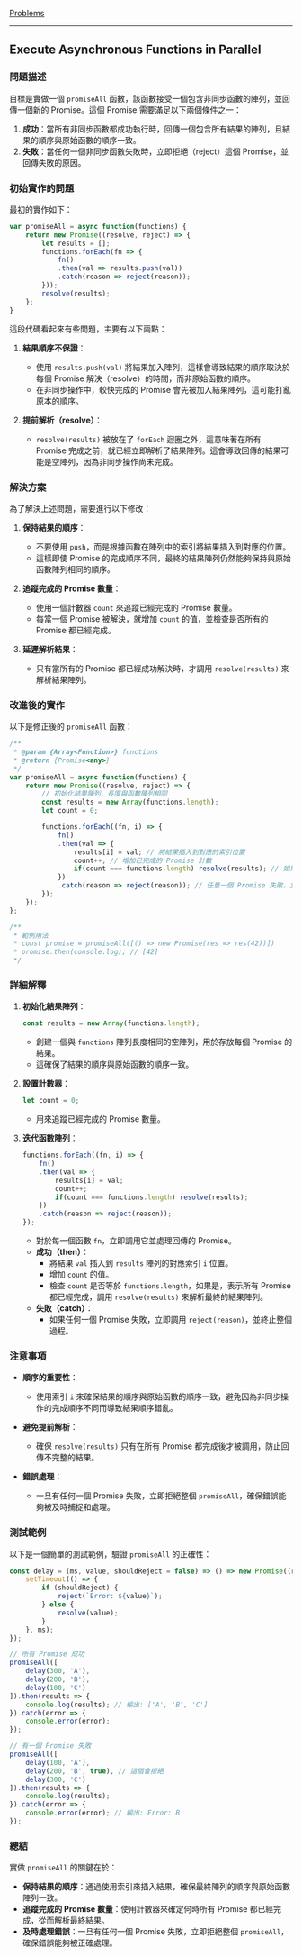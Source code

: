 [Problems](https://leetcode.com/problems/execute-asynchronous-functions-in-parallel/description/?envType=study-plan-v2&envId=30-days-of-javascript)

---

## Execute Asynchronous Functions in Parallel


### 問題描述
目標是實做一個 `promiseAll` 函數，該函數接受一個包含非同步函數的陣列，並回傳一個新的 Promise。這個 Promise 需要滿足以下兩個條件之一：
1. **成功**：當所有非同步函數都成功執行時，回傳一個包含所有結果的陣列，且結果的順序與原始函數的順序一致。
2. **失敗**：當任何一個非同步函數失敗時，立即拒絕（reject）這個 Promise，並回傳失敗的原因。

### 初始實作的問題
最初的實作如下：

```javascript
var promiseAll = async function(functions) {
    return new Promise((resolve, reject) => {
        let results = [];
        functions.forEach(fn => {
            fn()
            .then(val => results.push(val))
            .catch(reason => reject(reason));
        }));
        resolve(results);
    };
}
```

這段代碼看起來有些問題，主要有以下兩點：

1. **結果順序不保證**：
   - 使用 `results.push(val)` 將結果加入陣列，這樣會導致結果的順序取決於每個 Promise 解決（resolve）的時間，而非原始函數的順序。
   - 在非同步操作中，較快完成的 Promise 會先被加入結果陣列，這可能打亂原本的順序。

2. **提前解析（resolve）**：
   - `resolve(results)` 被放在了 `forEach` 迴圈之外，這意味著在所有 Promise 完成之前，就已經立即解析了結果陣列。這會導致回傳的結果可能是空陣列，因為非同步操作尚未完成。

### 解決方案
為了解決上述問題，需要進行以下修改：

1. **保持結果的順序**：
   - 不要使用 `push`，而是根據函數在陣列中的索引將結果插入到對應的位置。
   - 這樣即使 Promise 的完成順序不同，最終的結果陣列仍然能夠保持與原始函數陣列相同的順序。

2. **追蹤完成的 Promise 數量**：
   - 使用一個計數器 `count` 來追蹤已經完成的 Promise 數量。
   - 每當一個 Promise 被解決，就增加 `count` 的值，並檢查是否所有的 Promise 都已經完成。

3. **延遲解析結果**：
   - 只有當所有的 Promise 都已經成功解決時，才調用 `resolve(results)` 來解析結果陣列。

### 改進後的實作
以下是修正後的 `promiseAll` 函數：

```javascript
/**
 * @param {Array<Function>} functions
 * @return {Promise<any>}
 */
var promiseAll = async function(functions) {
    return new Promise((resolve, reject) => {
        // 初始化結果陣列，長度與函數陣列相同
        const results = new Array(functions.length);
        let count = 0;

        functions.forEach((fn, i) => {
            fn()
            .then(val => {
                results[i] = val; // 將結果插入到對應的索引位置
                count++; // 增加已完成的 Promise 計數
                if(count === functions.length) resolve(results); // 如果所有 Promise 都完成，解析結果陣列
            })
            .catch(reason => reject(reason)); // 任意一個 Promise 失敗，立即拒絕
        });
    });
};

/**
 * 範例用法
 * const promise = promiseAll([() => new Promise(res => res(42))])
 * promise.then(console.log); // [42]
 */
```

### 詳細解釋

1. **初始化結果陣列**：
   ```javascript
   const results = new Array(functions.length);
   ```
   - 創建一個與 `functions` 陣列長度相同的空陣列，用於存放每個 Promise 的結果。
   - 這確保了結果的順序與原始函數的順序一致。

2. **設置計數器**：
   ```javascript
   let count = 0;
   ```
   - 用來追蹤已經完成的 Promise 數量。

3. **迭代函數陣列**：
   ```javascript
   functions.forEach((fn, i) => {
       fn()
       .then(val => {
           results[i] = val;
           count++;
           if(count === functions.length) resolve(results);
       })
       .catch(reason => reject(reason));
   });
   ```
   - 對於每一個函數 `fn`，立即調用它並處理回傳的 Promise。
   - **成功（then）**：
     - 將結果 `val` 插入到 `results` 陣列的對應索引 `i` 位置。
     - 增加 `count` 的值。
     - 檢查 `count` 是否等於 `functions.length`，如果是，表示所有 Promise 都已經完成，調用 `resolve(results)` 來解析最終的結果陣列。
   - **失敗（catch）**：
     - 如果任何一個 Promise 失敗，立即調用 `reject(reason)`，並終止整個過程。

### 注意事項
- **順序的重要性**：
  - 使用索引 `i` 來確保結果的順序與原始函數的順序一致，避免因為非同步操作的完成順序不同而導致結果順序錯亂。

- **避免提前解析**：
  - 確保 `resolve(results)` 只有在所有 Promise 都完成後才被調用，防止回傳不完整的結果。

- **錯誤處理**：
  - 一旦有任何一個 Promise 失敗，立即拒絕整個 `promiseAll`，確保錯誤能夠被及時捕捉和處理。

### 測試範例

以下是一個簡單的測試範例，驗證 `promiseAll` 的正確性：

```javascript
const delay = (ms, value, shouldReject = false) => () => new Promise((resolve, reject) => {
    setTimeout(() => {
        if (shouldReject) {
            reject(`Error: ${value}`);
        } else {
            resolve(value);
        }
    }, ms);
});

// 所有 Promise 成功
promiseAll([
    delay(300, 'A'),
    delay(200, 'B'),
    delay(100, 'C')
]).then(results => {
    console.log(results); // 輸出: ['A', 'B', 'C']
}).catch(error => {
    console.error(error);
});

// 有一個 Promise 失敗
promiseAll([
    delay(100, 'A'),
    delay(200, 'B', true), // 這個會拒絕
    delay(300, 'C')
]).then(results => {
    console.log(results);
}).catch(error => {
    console.error(error); // 輸出: Error: B
});
```

### 總結
實做 `promiseAll` 的關鍵在於：
- **保持結果的順序**：通過使用索引來插入結果，確保最終陣列的順序與原始函數陣列一致。
- **追蹤完成的 Promise 數量**：使用計數器來確定何時所有 Promise 都已經完成，從而解析最終結果。
- **及時處理錯誤**：一旦有任何一個 Promise 失敗，立即拒絕整個 `promiseAll`，確保錯誤能夠被正確處理。

